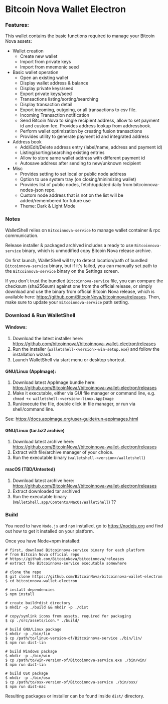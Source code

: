 # Bitcoin Nova Wallet Electron
### Features:
This wallet contains the basic functions required to manage your Bitcoin Nova assets:

* Wallet creation
  * Create new wallet
  * Import from private keys
  * Import from mnemonic seed
* Basic wallet operation
  * Open an existing  wallet
  * Display wallet address & balance
  * Display private keys/seed
  * Export private keys/seed
  * Transactions listing/sorting/searching
  * Display transaction detail
  * Export incoming, outgoing, or all transactions to csv file.
  * Incoming Transaction notification
  * Send Bitcoin Nova to single recipient address, allow to set payment id and custom fee. Provides address lookup from addressbook.
  * Perform wallet optimization by creating fusion transactions
  * Provides utility to generate payment id and integrated address
* Address book
  * Add/Edit/Delete address entry (label/name, address and payment id)
  * Listing/sorting/searching existing entries
  * Allow to store same wallet address with different payment id
  * Autosave address after sending to new/unknown recipient
* Misc
  * Provides setting to set local or public node address
  * Option to use system tray (on closing/minimizing wallet)
  * Provides list of public nodes, fetch/updated daily from bitcoinnova-nodes-json repo.
  * Custom node address that is not on the list will be added/remembered for future use
  * Theme: Dark & Light Mode
  


### Notes

WalletShell relies on `Bitcoinnova-service` to manage wallet container &amp; rpc communication.

Release installer & packaged archived includes a ready to use `Bitcoinnova-service` binary, which is unmodified copy Bitcoin Nova release archive.

On first launch, WalletShell will try to detect location/path of bundled `Bitcoinnova-service` binary, but if it's failed, you can manually set path to the `Bitcoinnova-service` binary on the Settings screen.

If you don't trust the bundled `Bitcoinnova-service` file, you can compare the checksum (sha256sum) against one from the official release, or simply download and use the binary from official Bitcoin Nova release, which is available here: https://github.com/BitcoinNova/bitcoinnova/releases. Then,  make sure to update your `Bitcoinnova-service` path setting.

### Download &amp; Run WalletShell

#### Windows:
1. Download the latest installer here: https://github.com/bitcoinnova//bitcoinnova-wallet-electron/releases
2. Run the installer (`walletshell-<version>-win-setup.exe`) and follow the installation wizard.
3. Launch WalletShell via start menu or desktop shortcut.

#### GNU/Linux (AppImage):
1. Download latest AppImage bundle here: https://github.com/BitcoinNova//bitcoinnova-wallet-electron/releases
2. Make it executable, either via GUI file manager or command line, e.g. `chmod +x walletshell-<version>-linux.AppImage`
3. Run/execute the file, double click in file manager, or run via shell/command line.

See: https://docs.appimage.org/user-guide/run-appimages.html

#### GNU/Linux (tar.bz2 archive)
1. Download latest archive here: https://github.com/BitcoinNova//bitcoinnova-wallet-electron/releases
2. Extract with file/archive manager of your choice.
3. Run the executable binary (`walletshell-<version>/walletshell`)

#### macOS (TBD/Untested)
1. Download latest archive here: https://github.com/BitcoinNova//bitcoinnova-wallet-electron/releases
2. Extract downloaded tar archived
3. Run the executable binary (`WalletShell.app/Contents/MacOs/WalletShell`) ??

### Build
You need to have `Node.js` and `npm` installed, go to https://nodejs.org and find out how to get it installed on your platform.

Once you have Node+npm installed:
```
# first, download Bitcoinnova-service binary for each platform
# from Bitcoin Nova official repo
# https://github.com/BitcoinNova/bitcoinnova/releases
# extract the Bitcoinnova-service executable somewhere

# clone the repo
$ git clone https://github.com/BitcoinNova/bitcoinnova-wallet-electron
$ cd bitcoinnova-wallet-electron

# install dependencies
$ npm install

# create build+dist directory
$ mkdir -p ./build && mkdir -p ./dist

# copy/symlink icons from assets, required for packaging
$ cp ./src/assets/icon.* ./build/

# build GNU/Linux package
$ mkdir -p ./bin/lin
$ cp /path/to/linux-version-of/Bitcoinnova-service ./bin/lin/
$ npm run dist-lin

# build Windows package
$ mkdir -p ./bin/win
$ cp /path/to/win-version-of/Bitcoinnova-service.exe ./bin/win/
$ npm run dist-lin

# build OSX package
$ mkdir -p ./bin/osx
$ cp /path/to/osx-version-of/Bitcoinnova-service ./bin/osx/
$ npm run dist-mac
```

Resulting packages or installer can be found inside `dist/` directory.
